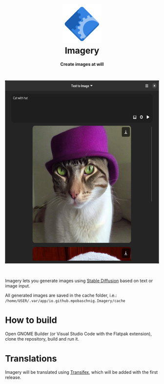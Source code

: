 <h1 align="center">
  <img src="data/icons/hicolor/scalable/apps/io.github.mpobaschnig.Imagery.svg" alt="Imagery" width="128" height="128"/><br>
  Imagery 
</h1>
<p align="center"><strong>Create images at will</strong></p>
<br>
<p align="center">
 <img src="data/screenshots/t2i_finished.png" alt="Imagery" width="600" height="600"/>
</p>
<br>

Imagery lets you generate images using [Stable Diffusion](https://github.com/Stability-AI/stablediffusion) based on text or image input.

All generated images are saved in the cache folder, i.e.: `/home/USER/.var/app/io.github.mpobaschnig.Imagery/cache`

# How to build

Open GNOME Builder (or Visual Studio Code with the Flatpak extension), clone the repository, build and run it.

# Translations

Imagery will be translated using [Transifex](https://www.transifex.com/mpobaschnig/imagery/), which will be added with the first release.
